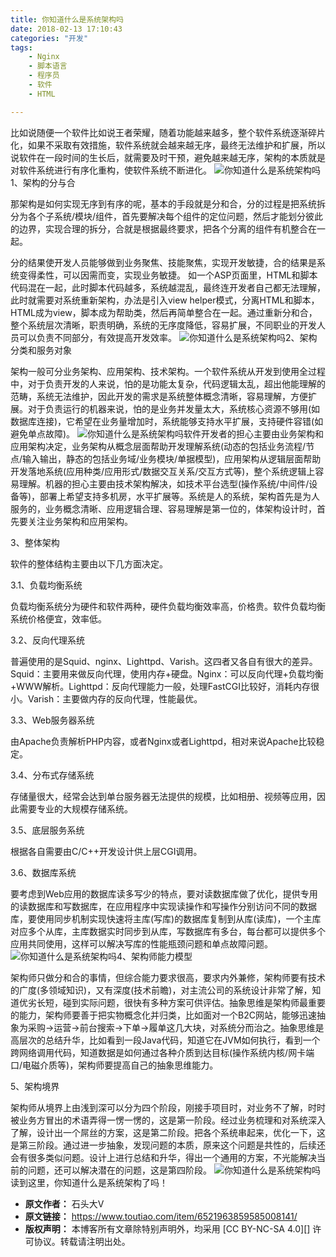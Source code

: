 ```yaml
---
title: 你知道什么是系统架构吗
date: 2018-02-13 17:10:43
categories: "开发"
tags:
	- Nginx
	- 脚本语言
	- 程序员
	- 软件
	- HTML

---
```


比如说随便一个软件比如说王者荣耀，随着功能越来越多，整个软件系统逐渐碎片化，如果不采取有效措施，软件系统就会越来越无序，最终无法维护和扩展，所以说软件在一段时间的生长后，就需要及时干预，避免越来越无序，架构的本质就是对软件系统进行有序化重构，使软件系统不断进化。
![你知道什么是系统架构吗][6JVM-UZEJ-VB3A.jpg]1、架构的分与合

那架构是如何实现无序到有序的呢，基本的手段就是分和合，分的过程是把系统拆分为各个子系统/模块/组件，首先要解决每个组件的定位问题，然后才能划分彼此的边界，实现合理的拆分，合就是根据最终要求，把各个分离的组件有机整合在一起。

分的结果使开发人员能够做到业务聚焦、技能聚焦，实现开发敏捷，合的结果是系统变得柔性，可以因需而变，实现业务敏捷。 如一个ASP页面里，HTML和脚本代码混在一起，此时脚本代码越多，系统越混乱，最终连开发者自己都无法理解，此时就需要对系统重新架构，办法是引入view helper模式，分离HTML和脚本，HTML成为view，脚本成为帮助类，然后再简单整合在一起。通过重新分和合，整个系统层次清晰，职责明确，系统的无序度降低，容易扩展，不同职业的开发人员可以负责不同部分，有效提高开发效率。
![你知道什么是系统架构吗][JMVA-BBQN-7ZAM.jpg]2、架构分类和服务对象

架构一般可分业务架构、应用架构、技术架构。一个软件系统从开发到使用全过程中，对于负责开发的人来说，怕的是功能太复杂，代码逻辑太乱，超出他能理解的范畴，系统无法维护，因此开发的需求是系统整体概念清晰，容易理解，方便扩展。对于负责运行的机器来说，怕的是业务并发量太大，系统核心资源不够用(如数据库连接)，它希望在业务量增加时，系统能够支持水平扩展，支持硬件容错(如避免单点故障)。
![你知道什么是系统架构吗][2IRQ-MRZI-Y2AR.jpg]软件开发者的担心主要由业务架构和应用架构决定，业务架构从概念层面帮助开发理解系统(动态的包括业务流程/节点/输入输出，静态的包括业务域/业务模块/单据模型)，应用架构从逻辑层面帮助开发落地系统(应用种类/应用形式/数据交互关系/交互方式等)，整个系统逻辑上容易理解。机器的担心主要由技术架构解决，如技术平台选型(操作系统/中间件/设备等)，部署上希望支持多机房，水平扩展等。系统是人的系统，架构首先是为人服务的，业务概念清晰、应用逻辑合理、容易理解是第一位的，体架构设计时，首先要关注业务架构和应用架构。

3、整体架构

软件的整体结构主要由以下几方面决定。

3.1、负载均衡系统

负载均衡系统分为硬件和软件两种，硬件负载均衡效率高，价格贵。软件负载均衡系统价格便宜，效率低。

3.2、反向代理系统

普遍使用的是Squid、nginx、Lighttpd、Varish。这四者又各自有很大的差异。Squid：主要用来做反向代理，使用内存+硬盘。Nginx：可以反向代理+负载均衡+WWW解析。Lighttpd：反向代理能力一般，处理FastCGI比较好，消耗内存很小。Varish：主要做内存的反向代理，性能最优。

3.3、Web服务器系统

由Apache负责解析PHP内容，或者Nginx或者Lighttpd，相对来说Apache比较稳定。

3.4、分布式存储系统

存储量很大，经常会达到单台服务器无法提供的规模，比如相册、视频等应用，因此需要专业的大规模存储系统。

3.5、底层服务系统

根据各自需要由C/C++开发设计供上层CGI调用。

3.6、数据库系统

要考虑到Web应用的数据库读多写少的特点，要对读数据库做了优化，提供专用的读数据库和写数据库，在应用程序中实现读操作和写操作分别访问不同的数据库，要使用同步机制实现快速将主库(写库)的数据库复制到从库(读库)，一个主库对应多个从库，主库数据实时同步到从库，写数据库有多台，每台都可以提供多个应用共同使用，这样可以解决写库的性能瓶颈问题和单点故障问题。
![你知道什么是系统架构吗][RU3I-VABB-J3UR.jpg]4、架构师能力模型

架构师只做分和合的事情，但综合能力要求很高，要求内外兼修，架构师要有技术的广度(多领域知识)，又有深度(技术前瞻)，对主流公司的系统设计非常了解，知道优劣长短，碰到实际问题，很快有多种方案可供评估。抽象思维是架构师最重要的能力，架构师要善于把实物概念化并归类，比如面对一个B2C网站，能够迅速抽象为采购->运营->前台搜索->下单->履单这几大块，对系统分而治之。抽象思维是高层次的总结升华，比如看到一段Java代码，知道它在JVM如何执行，看到一个跨网络调用代码，知道数据是如何通过各种介质到达目标(操作系统内核/网卡端口/电磁介质等)，架构师要提高自己的抽象思维能力。

5、架构境界

架构师从境界上由浅到深可以分为四个阶段，刚接手项目时，对业务不了解，时时被业务方冒出的术语弄得一愣一愣的，这是第一阶段。经过业务梳理和对系统深入了解，设计出一个屌丝的方案，这是第二阶段。把各个系统串起来，优化一下，这是第三阶段。通过进一步抽象，发现问题的本质，原来这个问题是共性的，后续还会有很多类似问题。设计上进行总结和升华，得出一个通用的方案，不光能解决当前的问题，还可以解决潜在的问题，这是第四阶段。
![你知道什么是系统架构吗][IYNQ-FQFY-RYVR.jpg]读到这里，你知道什么是系统架构了吗！


[6JVM-UZEJ-VB3A.jpg]: /pro/os/crawler/6JVM-UZEJ-VB3A.jpg
[JMVA-BBQN-7ZAM.jpg]: /pro/os/crawler/JMVA-BBQN-7ZAM.jpg
[2IRQ-MRZI-Y2AR.jpg]: /pro/os/crawler/2IRQ-MRZI-Y2AR.jpg
[RU3I-VABB-J3UR.jpg]: /pro/os/crawler/RU3I-VABB-J3UR.jpg
[IYNQ-FQFY-RYVR.jpg]: /pro/os/crawler/IYNQ-FQFY-RYVR.jpg
 *  **原文作者：** 石头大V
 *  **原文链接：** https://www.toutiao.com/item/6521963859585008141/
 *  **版权声明：** 本博客所有文章除特别声明外，均采用 [CC BY-NC-SA 4.0][] 许可协议。转载请注明出处。